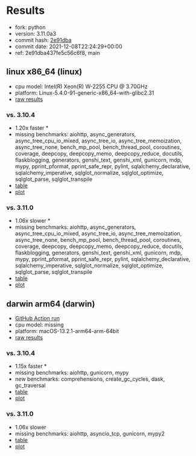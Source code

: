 # Results

- fork: python
- version: 3.11.0a3
- commit hash: [2e91dba](https://github.com/python/cpython/commit/2e91dba)
- commit date: 2021-12-08T22:24:29+00:00
- ref: 2e91dba437fe5c56c6f8, main

## linux x86_64 (linux)

- cpu model: Intel(R) Xeon(R) W-2255 CPU @ 3.70GHz
- platform: Linux-5.4.0-91-generic-x86_64-with-glibc2.31
- [raw results](bm-20211208-linux-x86_64-python-main-3.11.0a3-2e91dba.json)

### vs. 3.10.4

- 1.20x faster \*
- missing benchmarks: aiohttp, async_generators, async_tree_cpu_io_mixed, async_tree_io, async_tree_memoization, async_tree_none, bench_mp_pool, bench_thread_pool, coroutines, coverage, deepcopy, deepcopy_memo, deepcopy_reduce, docutils, flaskblogging, generators, genshi_text, genshi_xml, gunicorn, mdp, mypy, pprint_pformat, pprint_safe_repr, pylint, sqlalchemy_declarative, sqlalchemy_imperative, sqlglot_normalize, sqlglot_optimize, sqlglot_parse, sqlglot_transpile
- [table](bm-20211208-linux-x86_64-python-main-3.11.0a3-2e91dba-vs-3.10.4.md)
- [plot](bm-20211208-linux-x86_64-python-main-3.11.0a3-2e91dba-vs-3.10.4.png)

### vs. 3.11.0

- 1.06x slower \*
- missing benchmarks: aiohttp, async_generators, async_tree_cpu_io_mixed, async_tree_io, async_tree_memoization, async_tree_none, bench_mp_pool, bench_thread_pool, coroutines, coverage, deepcopy, deepcopy_memo, deepcopy_reduce, docutils, flaskblogging, generators, genshi_text, genshi_xml, gunicorn, mdp, mypy, pprint_pformat, pprint_safe_repr, pylint, sqlalchemy_declarative, sqlalchemy_imperative, sqlglot_normalize, sqlglot_optimize, sqlglot_parse, sqlglot_transpile
- [table](bm-20211208-linux-x86_64-python-main-3.11.0a3-2e91dba-vs-3.11.0.md)
- [plot](bm-20211208-linux-x86_64-python-main-3.11.0a3-2e91dba-vs-3.11.0.png)

## darwin arm64 (darwin)

- [GitHub Action run](https://github.com/faster-cpython/benchmarking/actions/runs/4494503253)
- cpu model: missing
- platform: macOS-13.2.1-arm64-arm-64bit
- [raw results](bm-20211208-darwin-arm64-python-2e91dba437fe5c56c6f8-3.11.0a3-2e91dba.json)

### vs. 3.10.4

- 1.15x faster \*
- missing benchmarks: aiohttp, gunicorn, mypy
- new benchmarks: comprehensions, create_gc_cycles, dask, gc_traversal
- [table](bm-20211208-darwin-arm64-python-2e91dba437fe5c56c6f8-3.11.0a3-2e91dba-vs-3.10.4.md)
- [plot](bm-20211208-darwin-arm64-python-2e91dba437fe5c56c6f8-3.11.0a3-2e91dba-vs-3.10.4.png)

### vs. 3.11.0

- 1.06x slower
- missing benchmarks: aiohttp, asyncio_tcp, gunicorn, mypy2
- [table](bm-20211208-darwin-arm64-python-2e91dba437fe5c56c6f8-3.11.0a3-2e91dba-vs-3.11.0.md)
- [plot](bm-20211208-darwin-arm64-python-2e91dba437fe5c56c6f8-3.11.0a3-2e91dba-vs-3.11.0.png)

